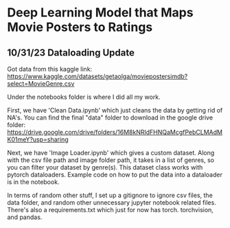 # Deep Learning Model that Maps Movie Posters to Ratings

## 10/31/23 Dataloading Update

Got data from this kaggle link: https://www.kaggle.com/datasets/getaolga/moviepostersimdb?select=MovieGenre.csv

Under the notebooks folder is where I did all my work. 

First, we have 'Clean Data.ipynb' which just cleans the data by getting rid of NA's. You can find the final "data" folder to download in the google drive folder: https://drive.google.com/drive/folders/16M8kNRldFHNQaMcgfPebCLMAdMK01meY?usp=sharing

Next, we have 'Image Loader.ipynb' which gives a custom dataset. Along with the csv file path and image folder path, it takes in a list of genres, so you can filter your dataset by genre(s). This dataset class works with pytorch dataloaders. Example code on how to put the data into a dataloader is in the notebook.

In terms of random other stuff, I set up a gitignore to ignore csv files, the data folder, and random other unnecessary jupyter notebook related files. There's also a requirements.txt which just for now has torch. torchvision, and pandas.
